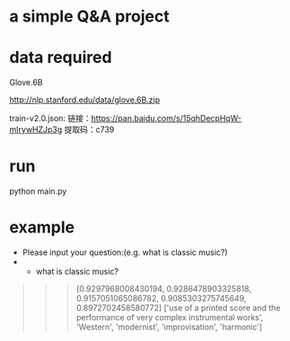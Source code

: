 # a simple Q&A project

# data required
Glove.6B

http://nlp.stanford.edu/data/glove.6B.zip


train-v2.0.json:
链接：https://pan.baidu.com/s/15qhDecpHqW-mIrywHZJp3g
提取码：c739

# run
python main.py

# example

- Please input your question:(e.g.  what is classic music?)
- - what is classic music?
>>>[0.9297968008430194, 0.9286478903325818, 0.9157051065086782, 0.9085303275745649, 0.8972702458580772]
>>>['use of a printed score and the performance of very complex instrumental works', 'Western', 'modernist', 'improvisation', 'harmonic']